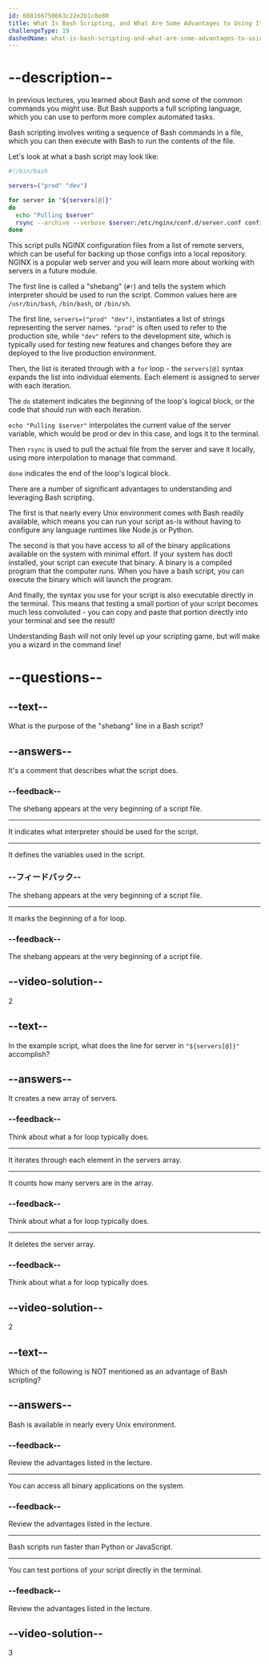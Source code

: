 ```yaml
---
id: 688166750663c22e2b1c8e80
title: What Is Bash Scripting, and What Are Some Advantages to Using It?
challengeType: 19
dashedName: what-is-bash-scripting-and-what-are-some-advantages-to-using-it
---
```


# --description--

In previous lectures, you learned about Bash and some of the common commands you might use. But Bash supports a full scripting language, which you can use to perform more complex automated tasks.

Bash scripting involves writing a sequence of Bash commands in a file, which you can then execute with Bash to run the contents of the file.

Let's look at what a bash script may look like:

```bash
#!/bin/bash

servers=("prod" "dev")

for server in "${servers[@]}"
do
  echo "Pulling $server"
  rsync --archive --verbose $server:/etc/nginx/conf.d/server.conf configs/$server.conf
done
```

This script pulls NGINX configuration files from a list of remote servers, which can be useful for backing up those configs into a local repository. NGINX is a popular web server and you will learn more about working with servers in a future module.

The first line is called a "shebang" (`#!`) and tells the system which interpreter should be used to run the script. Common values here are `/usr/bin/bash`, `/bin/bash`, or `/bin/sh`.

The first line, `servers=("prod" "dev")`, instantiates a list of strings representing the server names. `"prod"` is often used to refer to the production site, while `"dev"` refers to the development site, which is typically used for testing new features and changes before they are deployed to the live production environment.

Then, the list is iterated through with a `for` loop - the `servers[@]` syntax expands the list into individual elements. Each element is assigned to server with each iteration.

The `do` statement indicates the beginning of the loop's logical block, or the code that should run with each iteration.

`echo "Pulling $server"` interpolates the current value of the server variable, which would be prod or dev in this case, and logs it to the terminal.

Then `rsync` is used to pull the actual file from the server and save it locally, using more interpolation to manage that command.

`done` indicates the end of the loop's logical block.

There are a number of significant advantages to understanding and leveraging Bash scripting.

The first is that nearly every Unix environment comes with Bash readily available, which means you can run your script as-is without having to configure any language runtimes like Node.js or Python.

The second is that you have access to all of the binary applications available on the system with minimal effort. If your system has doctl installed, your script can execute that binary. A binary is a compiled program that the computer runs. When you have a bash script, you can execute the binary which will launch the program.

And finally, the syntax you use for your script is also executable directly in the terminal. This means that testing a small portion of your script becomes much less convoluted - you can copy and paste that portion directly into your terminal and see the result!

Understanding Bash will not only level up your scripting game, but will make you a wizard in the command line!

# --questions--

## --text--

What is the purpose of the "shebang" line in a Bash script?

## --answers--

It's a comment that describes what the script does.

### --feedback--

The shebang appears at the very beginning of a script file.

---

It indicates what interpreter should be used for the script.

---

It defines the variables used in the script.

### --フィードバック--

The shebang appears at the very beginning of a script file.

---

It marks the beginning of a for loop.

### --feedback--

The shebang appears at the very beginning of a script file.

## --video-solution--

2

## --text--

In the example script, what does the line for server in `"${servers[@]}"` accomplish?

## --answers--

It creates a new array of servers.

### --feedback--

Think about what a for loop typically does.

---

It iterates through each element in the servers array.

---

It counts how many servers are in the array.

### --feedback--

Think about what a for loop typically does.

---

It deletes the server array.

### --feedback--

Think about what a for loop typically does.

## --video-solution--

2

## --text--

Which of the following is NOT mentioned as an advantage of Bash scripting?

## --answers--

Bash is available in nearly every Unix environment.

### --feedback--

Review the advantages listed in the lecture.

---

You can access all binary applications on the system.

### --feedback--

Review the advantages listed in the lecture.

---

Bash scripts run faster than Python or JavaScript.

---

You can test portions of your script directly in the terminal.

### --feedback--

Review the advantages listed in the lecture.

## --video-solution--

3
